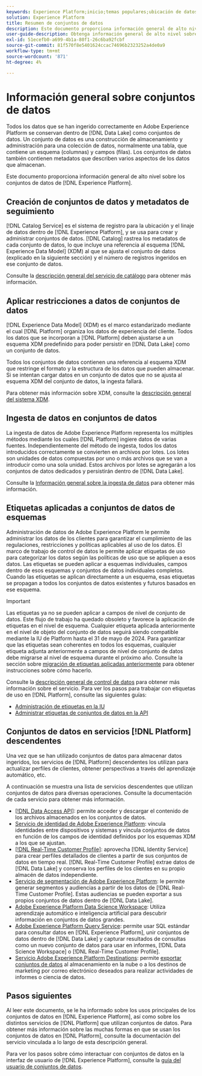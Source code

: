 ```yaml
---
keywords: Experience Platform;inicio;temas populares;ubicación de datos;Ubicación de datos;Administración de datos;Administración de datos;Linaje;linaje;tipo de datos;tipos de datos;Tipos de datos;Tipo de datos
solution: Experience Platform
title: Resumen de conjuntos de datos
description: Este documento proporciona información general de alto nivel sobre los conjuntos de datos en Experience Platform.
user-guide-description: Obtenga información general de alto nivel sobre los conjuntos de datos en Experience Platform con esta guía. Obtenga información sobre cómo crearlos, aplicar restricciones en los datos e ingerirlos en conjuntos de datos aquí.
exl-id: 51ecefb0-a699-4b1a-80f1-26c6ba92fcbf
source-git-commit: 81f570f8e5401624ccac74696b2323252a4de0a9
workflow-type: tm+mt
source-wordcount: '871'
ht-degree: 4%

---
```


# Información general sobre conjuntos de datos

Todos los datos que se han ingerido correctamente en Adobe Experience Platform se conservan dentro de [!DNL Data Lake] como conjuntos de datos. Un conjunto de datos es una construcción de almacenamiento y administración para una colección de datos, normalmente una tabla, que contiene un esquema (columnas) y campos (filas). Los conjuntos de datos también contienen metadatos que describen varios aspectos de los datos que almacenan.

Este documento proporciona información general de alto nivel sobre los conjuntos de datos de [!DNL Experience Platform].

## Creación de conjuntos de datos y metadatos de seguimiento

[!DNL Catalog Service] es el sistema de registro para la ubicación y el linaje de datos dentro de [!DNL Experience Platform], y se usa para crear y administrar conjuntos de datos. [!DNL Catalog] rastrea los metadatos de cada conjunto de datos, lo que incluye una referencia al esquema [!DNL Experience Data Model] (XDM) al que se ajusta el conjunto de datos (explicado en la siguiente sección) y el número de registros ingeridos en ese conjunto de datos.

Consulte la [descripción general del servicio de catálogo](../home.md) para obtener más información.

## Aplicar restricciones a datos de conjuntos de datos

[!DNL Experience Data Model] (XDM) es el marco estandarizado mediante el cual [!DNL Platform] organiza los datos de experiencia del cliente. Todos los datos que se incorporan a [!DNL Platform] deben ajustarse a un esquema XDM predefinido para poder persistir en [!DNL Data Lake] como un conjunto de datos.

Todos los conjuntos de datos contienen una referencia al esquema XDM que restringe el formato y la estructura de los datos que pueden almacenar. Si se intentan cargar datos en un conjunto de datos que no se ajusta al esquema XDM del conjunto de datos, la ingesta fallará.

Para obtener más información sobre XDM, consulte la [descripción general del sistema XDM](../../xdm/home.md).

## Ingesta de datos en conjuntos de datos

La ingesta de datos de Adobe Experience Platform representa los múltiples métodos mediante los cuales [!DNL Platform] ingiere datos de varias fuentes. Independientemente del método de ingesta, todos los datos introducidos correctamente se convierten en archivos por lotes. Los lotes son unidades de datos compuestas por uno o más archivos que se van a introducir como una sola unidad. Estos archivos por lotes se agregarán a los conjuntos de datos dedicados y persistirán dentro de [!DNL Data Lake].

Consulte la [Información general sobre la ingesta de datos](../../ingestion/home.md) para obtener más información.

## Etiquetas aplicadas a conjuntos de datos de esquemas

Administración de datos de Adobe Experience Platform le permite administrar los datos de los clientes para garantizar el cumplimiento de las regulaciones, restricciones y políticas aplicables al uso de los datos. El marco de trabajo de control de datos le permite aplicar etiquetas de uso para categorizar los datos según las políticas de uso que se apliquen a esos datos. Las etiquetas se pueden aplicar a esquemas individuales, campos dentro de esos esquemas y conjuntos de datos individuales completos. Cuando las etiquetas se aplican directamente a un esquema, esas etiquetas se propagan a todos los conjuntos de datos existentes y futuros basados en ese esquema.

>[!IMPORTANT]
>
>Las etiquetas ya no se pueden aplicar a campos de nivel de conjunto de datos. Este flujo de trabajo ha quedado obsoleto y favorece la aplicación de etiquetas en el nivel de esquema. Cualquier etiqueta aplicada anteriormente en el nivel de objeto del conjunto de datos seguirá siendo compatible mediante la IU de Platform hasta el 31 de mayo de 2024. Para garantizar que las etiquetas sean coherentes en todos los esquemas, cualquier etiqueta adjunta anteriormente a campos de nivel de conjunto de datos debe migrarse al nivel de esquema durante el próximo año. Consulte la sección sobre [migración de etiquetas aplicadas anteriormente](../../data-governance/e2e.md#migrate-labels) para obtener instrucciones sobre cómo hacerlo.

Consulte la [descripción general de control de datos](../../data-governance/home.md) para obtener más información sobre el servicio. Para ver los pasos para trabajar con etiquetas de uso en [!DNL Platform], consulte las siguientes guías:

* [Administración de etiquetas en la IU](../../data-governance/labels/user-guide.md)
* [Administrar etiquetas de conjuntos de datos en la API](../../data-governance/labels/dataset-api.md)

## Conjuntos de datos en servicios [!DNL Platform] descendentes

Una vez que se han utilizado conjuntos de datos para almacenar datos ingeridos, los servicios de [!DNL Platform] descendentes los utilizan para actualizar perfiles de clientes, obtener perspectivas a través del aprendizaje automático, etc.

A continuación se muestra una lista de servicios descendentes que utilizan conjuntos de datos para diversas operaciones. Consulte la documentación de cada servicio para obtener más información.

* [[!DNL Data Access API]](../../data-access/home.md): permite acceder y descargar el contenido de los archivos almacenados en los conjuntos de datos.
* [Servicio de identidad de Adobe Experience Platform](../../identity-service/home.md): vincula identidades entre dispositivos y sistemas y vincula conjuntos de datos en función de los campos de identidad definidos por los esquemas XDM a los que se ajustan.
* [[!DNL Real-Time Customer Profile]](../../profile/home.md): aprovecha [!DNL Identity Service] para crear perfiles detallados de clientes a partir de sus conjuntos de datos en tiempo real. [!DNL Real-Time Customer Profile] extrae datos de [!DNL Data Lake] y conserva los perfiles de los clientes en su propio almacén de datos independiente.
* [Servicio de segmentación de Adobe Experience Platform](../../segmentation/home.md): le permite generar segmentos y audiencias a partir de los datos de [!DNL Real-Time Customer Profile]. Estas audiencias se pueden exportar a sus propios conjuntos de datos dentro de [!DNL Data Lake].
* [Adobe Experience Platform Data Science Workspace](../../data-science-workspace/home.md): Utiliza aprendizaje automático e inteligencia artificial para descubrir información en conjuntos de datos grandes.
* [Adobe Experience Platform Query Service](../../query-service/home.md): permite usar SQL estándar para consultar datos en [!DNL Experience Platform], unir conjuntos de datos dentro de [!DNL Data Lake] y capturar resultados de consultas como un nuevo conjunto de datos para usar en informes, [!DNL Data Science Workspace] o [!DNL Real-Time Customer Profile].
* [Servicio Adobe Experience Platform Destinations](../../destinations/home.md): permite [exportar conjuntos de datos](/help/destinations/ui/export-datasets.md) al almacenamiento en la nube o a los destinos de marketing por correo electrónico deseados para realizar actividades de informes o ciencia de datos.

## Pasos siguientes

Al leer este documento, se le ha informado sobre los usos principales de los conjuntos de datos en [!DNL Experience Platform], así como sobre los distintos servicios de [!DNL Platform] que utilizan conjuntos de datos. Para obtener más información sobre las muchas formas en que se usan los conjuntos de datos en [!DNL Platform], consulte la documentación del servicio vinculada a lo largo de esta descripción general.

Para ver los pasos sobre cómo interactuar con conjuntos de datos en la interfaz de usuario de [!DNL Experience Platform], consulte la [guía del usuario de conjuntos de datos](user-guide.md).
